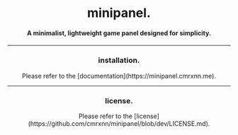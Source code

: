 <h1 align="center">minipanel.</h1>
<h4 align="center"> A minimalist, lightweight game panel designed for simplicity.<h4>

<hr />

<h3 align="center">installation.</h3>
<p align="center">Please refer to the [documentation](https://minipanel.cmrxnn.me).</p>

<hr />

<h3 align="center">license.</h3>
<p align="center">Please refer to the [license](https://github.com/cmrxnn/minipanel/blob/dev/LICENSE.md).</p>
